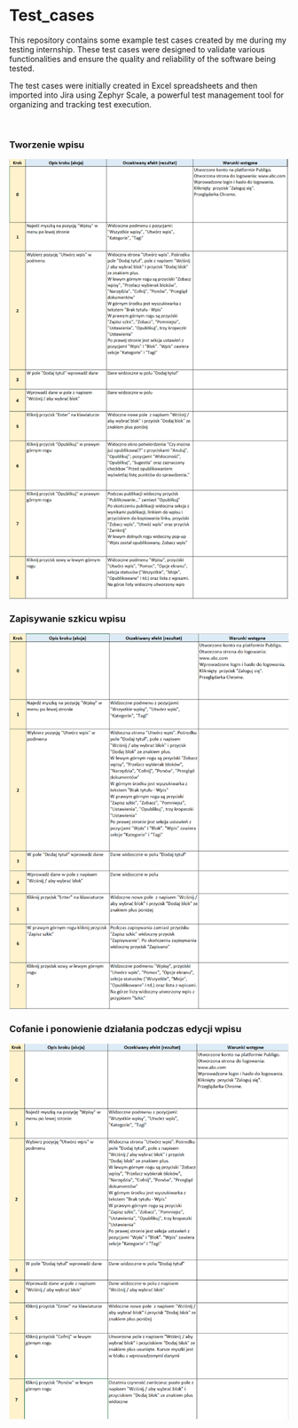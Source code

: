 # Test_cases
<p> This repository contains some example test cases created by me during my testing internship. These test cases were designed to validate various functionalities and ensure the quality and reliability of the software being tested. </p>
<p>The test cases were initially created in Excel spreadsheets and then imported into Jira using Zephyr Scale, a powerful test management tool for organizing and tracking test execution.</p>
<br>
<h3>Tworzenie wpisu</h3>
<img src='Tworzenie wpisow.png'>
<br>
<h3>Zapisywanie szkicu wpisu</h3>
<img src='Zapisz szkic.png'>
<br>
<h3>Cofanie i ponowienie działania podczas edycji wpisu</h3>
<img src='Cofnij - ponow.png'>
